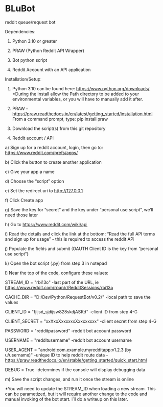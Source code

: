 # BLuBot
reddit queue/request bot


Dependencies:

1) Python 3.10 or greater

2) PRAW (Python Reddit API Wrapper)

3) Bot python script

4) Reddit Account with an API application


Installation/Setup:
1) Python 3.10 can be found here: https://www.python.org/downloads/
*During the install allow the Path directory to be added to your environmental variables, or you will have to manually add it after.

2) PRAW - https://praw.readthedocs.io/en/latest/getting_started/installation.html
From a command prompt, type: pip install praw

3) Download the script(s) from this git repository

4) Reddit account / API

a) Sign up for a reddit account, login, then go to: https://www.reddit.com/prefs/apps/

b) Click the button to create another application

c) Give your app a name

d) Choose the “script” option

e) Set the redirect uri to http://127.0.0.1

f) Click Create app

g) Save the key for “secret” and the key under “personal use script”, we’ll need those later

h) Go to https://www.reddit.com/wiki/api

i) Read the details and click the link at the bottom: “Read the full API terms and sign up for usage” - this is required to access the reddit API

j) Populate the fields and submit (OAUTH Client ID is the key from “personal use script”)

k) Open the bot script (.py) from step 3 in notepad

l) Near the top of the code, configure these values:

  STREAM_ID = "rbi13o" -last part of the URL, ie https://www.reddit.com/rpan/r/RedditSessions/rbi13o 
  
  CACHE_DIR = "D:/Dev/Python/RequestBot/v0.2/"  -local path to save the values 
  
  CLIENT_ID = "fjijsd_sjdijsw828skdjASKd" -client ID from step 4-G
  
  CLIENT_SECRET = "xxXxxXxxxxxxXxxxxxxxx" -client secret from step 4-G
  
  PASSWORD = "redditpassword" -reddit bot account password
  
  USERNAME = "redditusername" -reddit bot account username
  
  USER_AGENT = "android:com.example.myredditapp:v1.2.3 (by u/username)" -unique ID to help reddit route data - https://praw.readthedocs.io/en/stable/getting_started/quick_start.html
  
  DEBUG = True  -determines if the console will display debugging data
  
m) Save the script changes, and run it once the stream is online

*You will need to update the STREAM_ID when loading a new stream.  This can be parametized, but it will require another change to the code and manual invoking of the bot start.  I’ll do a writeup on this later.
